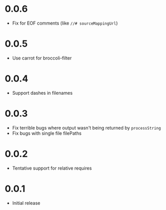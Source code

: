 # 0.0.6

* Fix for EOF comments (like `//# sourceMappingUrl`)

# 0.0.5

* Use carrot for broccoli-filter

# 0.0.4

* Support dashes in filenames

# 0.0.3

* Fix terrible bugs where output wasn't being returned by `processString`
* Fix bugs with single file filePaths

# 0.0.2

* Tentative support for relative requires

# 0.0.1

* Initial release
